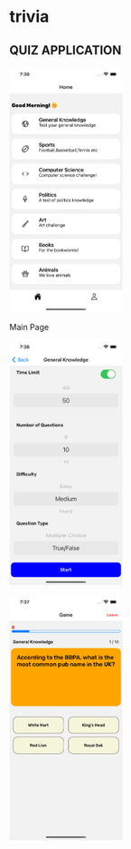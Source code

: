 # trivia

<h2>QUIZ APPLICATION</h2>

<p align="float-left">
  <img src="https://github.com/erkutr-prog/trivia/blob/main/assets/screenshots/Home.png" width="200" title="hover text">
  </p>
  
  Main Page
  <p align="float-left">
  <img src="https://github.com/erkutr-prog/trivia/blob/main/assets/screenshots/Options.png" width="200" title="hover text">
  </p>
  
  <p align="float-left">
  <img src="https://github.com/erkutr-prog/trivia/blob/main/assets/screenshots/Game.png" width="200" title="hover text">
  </p>
